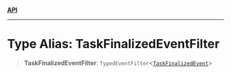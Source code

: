 [**API**](../../../README.md)

***

# Type Alias: TaskFinalizedEventFilter

> **TaskFinalizedEventFilter**: `TypedEventFilter`\<[`TaskFinalizedEvent`](TaskFinalizedEvent.md)\>
